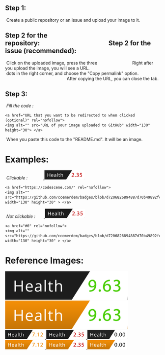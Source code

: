 ## Step 1:
 Create a public repository or an issue  and upload your image to it. 
## Step 2 for the repository:                                             Step 2 for the issue (recommended):
 Click on the uploaded image, press the three                             Right after you upload the image, you will see a URL.  <br> dots in the right corner, and choose the "Copy permalink" option.                                                    After copying the URL, you can close the tab. 

 ## Step 3:
  *Fill the code :*
```
<a href="URL that you want to be redirected to when clicked (optional)" rel="nofollow">
<img alt="" src="URL of your image uploaded to GitHub" width="130" height="30"> </a>
```
 When you paste this code to the "README.md". It will be an image.     
# Examples:
 *Clickable :*             <a  href="https://github.com/" rel="nofollow">
    <img alt="" src="https://github.com/ccemerdem/badges/blob/d7206826c5580e8c94ef94887d7058b49892fc64/v1.3.png" width="130" height="30" > </a>
```
<a href="https://codescene.com/" rel="nofollow">
<img alt="" src="https://github.com/ccemerdem/badges/blob/d7206826894887d70b49892fc64/v1.2.png" width="130" height="30" > </a>
```
 *Not clickable :*       <a  href="#0" rel="nofollow">
    <img alt="" src="https://github.com/ccemerdem/badges/blob/d7206826c5580e8c94ef94887d7058b49892fc64/v1.3.png" width="130" height="30" > </a>
```
<a href="#0" rel="nofollow">
<img alt="" src="https://github.com/ccemerdem/badges/blob/d7206826894887d70b49892fc64/v1.2.png" width="130" height="30" > </a>
```





# Reference Images:

<a  href="https://codescene.com/" rel="nofollow">
    <img alt="" src="https://github.com/ccemerdem/badges/blob/d7206826c5580e8c94ef94887d7058b49892fc64/v1.1.png"width="399" height="92" > </a>

<a  href="https://codescene.com/" rel="nofollow">
    <img alt="" src="https://github.com/ccemerdem/badges/blob/d7206826c5580e8c94ef94887d7058b49892fc64/v2.1.png"width="399" height="92" > </a><br>   

<a  href="https://codescene.com/" rel="nofollow">
    <img alt="" src="https://github.com/ccemerdem/badges/blob/d7206826c5580e8c94ef94887d7058b49892fc64/v1.2.png" width="130" height="30" > </a>

<a  href="https://codescene.com/" rel="nofollow">
    <img alt="" src="https://github.com/ccemerdem/badges/blob/d7206826c5580e8c94ef94887d7058b49892fc64/v1.3.png" width="130" height="30" > </a>

<a  href="https://codescene.com/" rel="nofollow">
    <img alt="" src="https://github.com/ccemerdem/badges/blob/d7206826c5580e8c94ef94887d7058b49892fc64/v1.4.png" width="130" height="30" > </a>

<a  href="https://codescene.com/" rel="nofollow">
    <img alt="" src="https://github.com/ccemerdem/badges/blob/d7206826c5580e8c94ef94887d7058b49892fc64/v2.2.png " width="130" height="30" > </a>

<a  href="https://codescene.com/" rel="nofollow">
    <img alt="" src="https://github.com/ccemerdem/badges/blob/d7206826c5580e8c94ef94887d7058b49892fc64/v2.3.png " width="130" height="30" > </a>

<a aria-label="health" href="https://codescene.com/" rel="nofollow">
    <img alt="" src="https://github.com/ccemerdem/badges/blob/d7206826c5580e8c94ef94887d7058b49892fc64/v2.4.png " width="130" height="30" > </a> 

